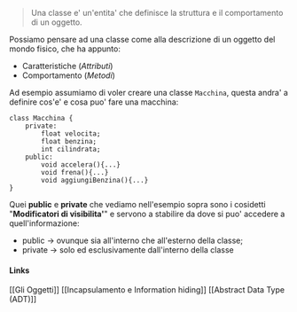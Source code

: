 >Una classe e' un'entita' che definisce la struttura e il comportamento di un oggetto.

Possiamo pensare ad una classe come alla descrizione di un oggetto del mondo fisico, che ha appunto: 
- Caratteristiche (*Attributi*)
- Comportamento (*Metodi*)

Ad esempio assumiamo di voler creare una classe ``Macchina``, questa andra' a definire cos'e' e cosa puo' fare una macchina:
```
class Macchina {
	private: 
		float velocita;
		float benzina;
		int cilindrata;
	public: 
		void accelera(){...}
		void frena(){...}
		void aggiungiBenzina(){...}
}
```
Quei **public** e **private** che vediamo nell'esempio sopra sono i cosidetti "**Modificatori di visibilita'**" e servono a stabilire da dove si puo' accedere a quell'informazione:
- public -> ovunque sia all'interno che all'esterno della classe;
- private -> solo ed esclusivamente dall'interno della classe

#### Links
[[Gli Oggetti]]
[[Incapsulamento e Information hiding]]
[[Abstract Data Type (ADT)]]